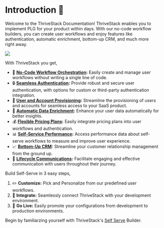 # Introduction 🏁

Welcome to the ThriveStack Documentation! ThriveStack enables you to implement PLG for your product within days. With our no-code workflow builders, you can create user workflows and enjoy features like authentication, automatic enrichment, bottom-up CRM, and much more right away.

![](/img/docs/starthere-diagram.png)

With ThriveStack you get,

- 🧩 **[No-Code Workflow Orchestration](/getting-started/self-serve/start-here):** Easily create and manage user workflows without writing a single line of code.
- 🔒 **[Seamless Authentication](/getting-started/self-serve/customization#authentication):** Provide robust and secure user authentication, with options for custom or third-party authentication integration.
- 👥 **[User and Account Provisioning](/getting-started/self-serve/onboarding):** Streamline the provisioning of users and accounts for seamless access to your SaaS product.
- 🌟 **[Automatic Data Enrichment](/getting-started/self-serve/customization#enrichment):** Enhance your user data automatically for better insights.
- 💰 **[Flexible Pricing Plans](/getting-started/self-serve/customization#pricing):** Easily integrate pricing plans into user workflows and authentication.
- 📊 **[Self-Service Performance](/getting-started/analyze/reports/overview):** Access performance data about self-serve workflows to measure and improve user experience.
- 📈 **[Bottom-Up CRM](/getting-started/analyze/reports/overview):** Streamline your customer relationship management from the ground up.
- 📣 **[Lifecycle Communications](/getting-started/self-serve/customization#notifications):** Facilitate engaging and effective communication with users throughout their journey.

Build Self-Serve in 3 easy steps,

1. ✏️ **Customize:** Pick and Personalize from our predefined user workflows.
2. 🔗 **Integrate:** Seamlessly connect ThriveStack with your development environment.
3. 🎉 **Go Live:** Easily promote your configurations from development to production environments.

Begin by familiarzing yourself with ThriveStack's [Self Serve](/getting-started/self-serve/start-here) Builder.

